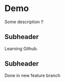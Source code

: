 # Demo


Some description !!


## Subheader

Learning Github.


## Subheader

Done in new feature branch

